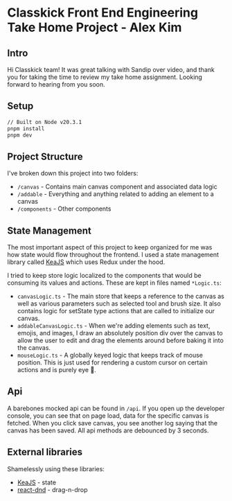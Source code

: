 # Classkick Front End Engineering Take Home Project - Alex Kim

## Intro

Hi Classkick team! It was great talking with Sandip over video, and thank you for taking the time to review my take home assignment. Looking forward to hearing from you soon.

## Setup

```bash
// Built on Node v20.3.1
pnpm install
pnpm dev
```

## Project Structure

I've broken down this project into two folders:
- `/canvas` - Contains main canvas component and associated data logic
- `/addable` - Everything and anything related to adding an element to a canvas
- `/components` - Other components

## State Management

The most important aspect of this project to keep organized for me was how state would flow throughout the frontend. I used a state management library called [KeaJS](https://keajs.org/) which uses Redux under the hood.

I tried to keep store logic localized to the components that would be consuming its values and actions. These are kept in files named `*Logic.ts`:
- `canvasLogic.ts` - The main store that keeps a reference to the canvas as well as various parameters such as selected tool and brush size. It also contains logic for setState type actions that are called to initialize our canvas.
- `addableCanvasLogic.ts` - When we're adding elements such as text, emojis, and images, I draw an absolutely position div over the canvas to allow the user to edit and drag the elements around before baking it into the canvas.
- `mouseLogic.ts` - A globally keyed logic that keeps track of mouse position. This is just used for rendering a custom cursor on certain actions and is purely eye 🍬.

## Api

A barebones mocked api can be found in `/api`. If you open up the developer console, you can see that on page load, data for the specific canvas is fetched. When you click save canvas, you see another log saying that the canvas has been saved. All api methods are debounced by 3 seconds.

## External libraries
Shamelessly using these libraries:
- [KeaJS](https://keajs.org/) - state
- [react-dnd](https://github.com/react-dnd/react-dnd/) - drag-n-drop
